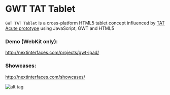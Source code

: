 GWT TAT Tablet
====

`GWT TAT Tablet` is a cross-platform HTML5 tablet concept influenced by [TAT Acute prototype](https://www.youtube.com/watch?v=c6rBW0hk8iM) using JavaScript, GWT and HTML5

### Demo (WebKit only):
http://nextinterfaces.com/projects/gwt-ipad/

### Showcases:
http://nextinterfaces.com/showcases/

![alt tag](http://nextinterfaces.com/http4e-eclipse/wp-content/uploads/2011/07/gwt-mobile-HTML5-app-bclc.png)
